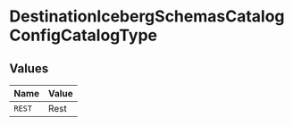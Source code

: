 # DestinationIcebergSchemasCatalogConfigCatalogType


## Values

| Name   | Value  |
| ------ | ------ |
| `REST` | Rest   |